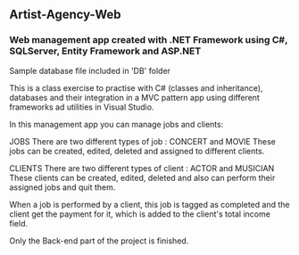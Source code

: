 ## Artist-Agency-Web
### Web management app created with .NET Framework using C#, SQLServer, Entity Framework and ASP.NET

Sample database file included in 'DB' folder

This is a class exercise to practise with C# (classes and inheritance), databases and their integration in a MVC pattern app using different frameworks ad utilities in Visual Studio.

In this management app you can manage jobs and clients: 

JOBS
There are two different types of job : CONCERT and MOVIE
These jobs can be created, edited, deleted and assigned to different clients.

CLIENTS
There are two different types of client : ACTOR and MUSICIAN
These clients can be created, edited, deleted and also can perform their assigned jobs and quit them.

When a job is performed by a client, this job is tagged as completed and the client get the payment for it, which is added to the client's total income field.

Only the Back-end part of the project is finished.





